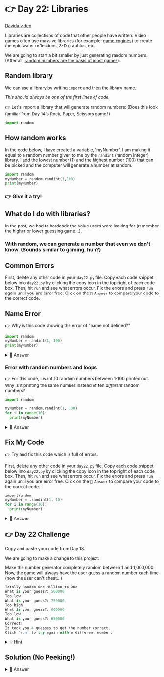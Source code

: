 # 👉 Day 22: Libraries

<a href="https://www.youtube.com/watch?v=KQ0hAk_lXCQ" target="_blank">Dāvida video</a>

Libraries are collections of code that other people have written. Video games often use massive libraries (for example: <a href="https://en.wikipedia.org/wiki/List_of_game_engines" target="_blank">game engines</a>) to create the epic water reflections, 3-D graphics, etc.

We are going to start a bit smaller by just generating random numbers. (After all, <a href="https://www.gamedeveloper.com/programming/how-classic-games-make-smart-use-of-random-number-generation" target="_blank">random numbers are the basis of most games</a>).

## Random library

We can use a library by writing `import` and then the library name.

_This should always be one of the first lines of code._

👉 Let's import a library that will generate random numbers: (Does this look familiar from Day 14's Rock, Paper, Scissors game?)

```python
import random
```

## How random works

In the code below, I have created a variable, 'myNumber'. I am making it equal to a random number given to me by the `randint` (random integer) library. I add the lowest number (1) and the highest number (100) that can be picked and the computer will generate a number at random.

```python
import random
myNumber = random.randint(1,100)
print(myNumber)
```

### 👉 Give it a try!

## What do I do with libraries?

In the past, we had to hardcode the value users were looking for (remember the higher or lower guessing game...).

### With random, we can generate a number that even we don't know. (Sounds similar to gaming, huh?)

## Common Errors

First, delete any other code in your `day22.py` file. Copy each code snippet below into `day22.py` by clicking the copy icon in the top right of each code box. Then, hit `run` and see what errors occur. Fix the errors and press `run` again until you are error free. Click on the `👀 Answer` to compare your code to the correct code.

## Name Error

👉 Why is this code showing the error of "name not defined?"

```python
import random
myNumber = randint(1, 100)
print(myNumber)
```

<details>
<summary>👀 Answer</summary>

This error is because of the way libraries work. The names of functions and variables in libraries may be similar to the names I chose for my functions and variables. The way to access functions and variables in other libraries is to put `random`. in front of the library name.

<img id="image" src="assets/day22.png" alt="Replit Workspace Overview" width="960">

Now the computer knows to "go in the `random` library, find `randint`, and give me a number between 1-100."

```python
import random

myNumber = random.randint(1, 100)
print(myNumber)
```

</details>

### Error with random numbers and loops

👉 For this code, I want 10 random numbers between 1-100 printed out. Why is it printing the same number instead of ten _different_ random numbers?

```python
import random

myNumber = random.randint(1, 100)
for i in range(10):
  print(myNumber)
```

<details>
<summary>👀 Answer</summary>

The problem is when I am generating my random number, I am doing it before the loop. I am asking for one random number and then storing it in a variable. Then, I am saying to `print` out this random number 10 times. Nowhere in the loop am I asking for a new number each time. I need to rearrange the order of my code.

```python
import random

for i in range(10):
  myNumber = random.randint(1, 100)
  print(myNumber)
```

Now, each time the loop resets, it will generate a new random number. Now I can generate 10 random numbers between 1-100.

</details>

## Fix My Code

👉 Try and fix this code which is full of errors.

First, delete any other code in your `day22.py` file. Copy each code snippet below into `day22.py` by clicking the copy icon in the top right of each code box. Then, hit `run` and see what errors occur. Fix the errors and press `run` again until you are error free. Click on the `👀 Answer` to compare your code to the correct code.

```python
importrandom
myNumber = .randint(1, 10)
for i in range(10):
  print(myNumber)
```

  <details>
<summary>👀 Answer</summary>

```python
import random

for i in range(10):
  myNumber = random.randint(1, 100)
  print(myNumber)
```

</details>

## 👉 Day 22 Challenge

Copy and paste your code from Day 18.

We are going to make a change to this project:

Make the number generator completely random between 1 and 1,000,000. Now, the game will always have the user guess a random number each time (now the user can't cheat...)

```python
Totally Random One-Million-to-One
What is your guess?: 500000
Too low
What is your guess?: 750000
Too high
What is your guess?: 600000
Too low
What is your guess?: 650000
Correct!
It took you 4 guesses to get the number correct.
Click 'run' to try again with a different number.
```

<details>
<summary>💡 Hint</summary>

- Remember to import your library first and do NOT add it in the loop.
- You can keep a lot of Day 18's code, but need to add the random library.

</details>

## Solution (No Peeking!)

  <details>
<summary>👀 Answer</summary>

```python
print("Welcome to Guess the Number.")
print()
print("Guess a number between 1 and 1,000,000 and I will tell you if you are too low, too high, or get it correct.")
print()
print("Let's play!")

import random
attempt = 1
myNumber = random.randint(1,1000000)

while True:
  user_guess = int(input("Pick a number between 1 and 1,000,000: "))
  if user_guess < myNumber:
    print("That number is too low. Try again!")
    attempt += 1
  elif user_guess > myNumber:
    print("That number is too high. Try again!")
    attempt += 1
    continue
  elif user_guess == myNumber:
    print("You are a winner! 🥳🥳")
    break
    exit()
  else:
    print("That is not a number I recognize.")
print("It took you", attempt, "attempt(s) to get the correct answer.")
```

</details>
